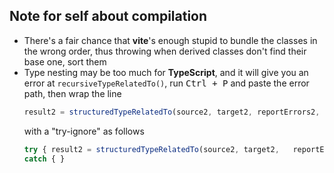 
## Note for self about compilation
- There's a fair chance that **vite**'s enough stupid to bundle the classes in the wrong order, thus throwing when derived classes don't find their base one, sort them
- Type nesting may be too much for **TypeScript**, and it will give you an error at `recursiveTypeRelatedTo()`, run <kbd>Ctrl + P</kbd> and paste the error path, then wrap the line
  ```js
  result2 = structuredTypeRelatedTo(source2, target2, reportErrors2,   intersectionState);
  ```
  with a "try-ignore" as follows
  ```js
  try { result2 = structuredTypeRelatedTo(source2, target2,   reportErrors2, intersectionState); }
  catch { }
  ```